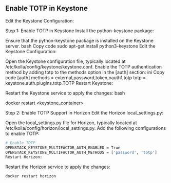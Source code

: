 ## Enable TOTP in Keystone

Edit the Keystone Configuration:

Step 1: Enable TOTP in Keystone
Install the python-keystone package:

Ensure that the python-keystone package is installed on the Keystone server.
bash
Copy code
sudo apt-get install python3-keystone
Edit the Keystone Configuration:

Open the Keystone configuration file, typically located at /etc/kolla/config/keystone/keystone.conf.
Enable the TOTP authentication method by adding totp to the methods option in the [auth] section:
ini
Copy code
[auth]
methods = external,password,token,oauth1,totp
totp = keystone.auth.plugins.totp.TOTP
Restart Keystone:

Restart the Keystone service to apply the changes:
bash

docker restart <keystone_container>

Step 2: Enable TOTP Support in Horizon
Edit the Horizon local_settings.py:

Open the local_settings.py file for Horizon, typically located at /etc/kolla/config/horizon/local_settings.py.
Add the following configurations to enable TOTP:

```bash
# Enable TOTP
OPENSTACK_KEYSTONE_MULTIFACTOR_AUTH_ENABLED = True
OPENSTACK_KEYSTONE_MULTIFACTOR_AUTH_METHODS = ['password', 'totp']
Restart Horizon:
```

Restart the Horizon service to apply the changes:
```bash
docker restart horizon
```